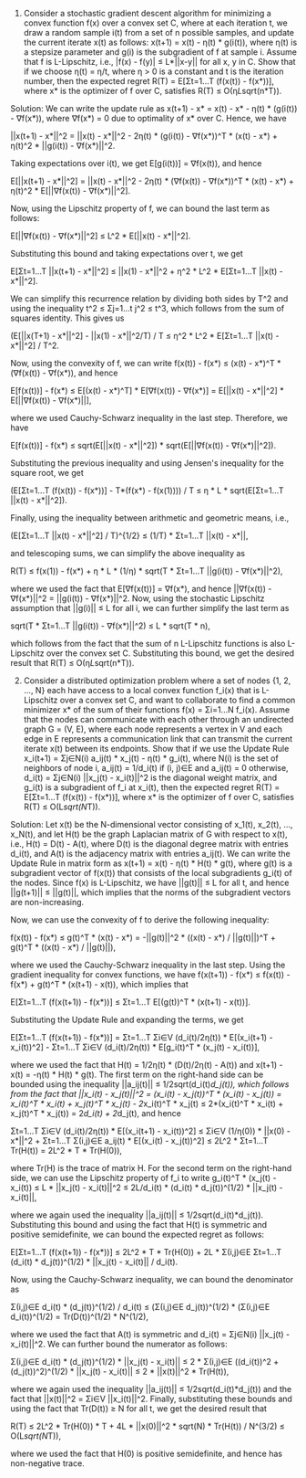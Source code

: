 

1. Consider a stochastic gradient descent algorithm for minimizing a convex function f(x) over a convex set C, where at each iteration t, we draw a random sample i(t) from a set of n possible samples, and update the current iterate x(t) as follows: x(t+1) = x(t) - η(t) * g(i(t)), where η(t) is a stepsize parameter and g(i) is the subgradient of f at sample i. Assume that f is L-Lipschitz, i.e., |f(x) - f(y)| ≤ L*||x-y|| for all x, y in C. Show that if we choose η(t) = η/t, where η > 0 is a constant and t is the iteration number, then the expected regret R(T) = E[Σt=1...T (f(x(t)) - f(x*))], where x* is the optimizer of f over C, satisfies R(T) ≤ O(η*L*sqrt(n*T)).

Solution: We can write the update rule as x(t+1) - x* = x(t) - x* - η(t) * (g(i(t)) - ∇f(x*)), where ∇f(x*) = 0 due to optimality of x* over C. Hence, we have

||x(t+1) - x*||^2 = ||x(t) - x*||^2 - 2η(t) * (g(i(t)) - ∇f(x*))^T * (x(t) - x*) + η(t)^2 * ||g(i(t)) - ∇f(x*)||^2.

Taking expectations over i(t), we get E[g(i(t))] = ∇f(x(t)), and hence

E[||x(t+1) - x*||^2] = ||x(t) - x*||^2 - 2η(t) * (∇f(x(t)) - ∇f(x*))^T * (x(t) - x*) + η(t)^2 * E[||∇f(x(t)) - ∇f(x*)||^2].

Now, using the Lipschitz property of f, we can bound the last term as follows:

E[||∇f(x(t)) - ∇f(x*)||^2] ≤ L^2 * E[||x(t) - x*||^2].

Substituting this bound and taking expectations over t, we get

E[Σt=1...T ||x(t+1) - x*||^2] ≤ ||x(1) - x*||^2 + η^2 * L^2 * E[Σt=1...T ||x(t) - x*||^2].

We can simplify this recurrence relation by dividing both sides by T^2 and using the inequality t^2 ≤ Σj=1...t j^2 ≤ t^3, which follows from the sum of squares identity. This gives us

(E[||x(T+1) - x*||^2] - ||x(1) - x*||^2/T) / T ≤ η^2 * L^2 * E[Σt=1...T ||x(t) - x*||^2] / T^2.

Now, using the convexity of f, we can write f(x(t)) - f(x*) ≤ (x(t) - x*)^T * (∇f(x(t)) - ∇f(x*)), and hence

E[f(x(t))] - f(x*) ≤ E[(x(t) - x*)^T] * E[∇f(x(t)) - ∇f(x*)] = E[||x(t) - x*||^2] * E[||∇f(x(t)) - ∇f(x*)||],

where we used Cauchy-Schwarz inequality in the last step. Therefore, we have

E[f(x(t))] - f(x*) ≤ sqrt(E[||x(t) - x*||^2]) * sqrt(E[||∇f(x(t)) - ∇f(x*)||^2]).

Substituting the previous inequality and using Jensen's inequality for the square root, we get

(E[Σt=1...T (f(x(t)) - f(x*))] - T*(f(x*) - f(x(1)))) / T ≤ η * L * sqrt(E[Σt=1...T ||x(t) - x*||^2]).

Finally, using the inequality between arithmetic and geometric means, i.e.,

(E[Σt=1...T ||x(t) - x*||^2] / T)^{1/2} ≤ (1/T) * Σt=1...T ||x(t) - x*||,

and telescoping sums, we can simplify the above inequality as

R(T) ≤ f(x(1)) - f(x*) + η * L * (1/η) * sqrt(T * Σt=1...T ||g(i(t)) - ∇f(x*)||^2),

where we used the fact that E[∇f(x(t))] = ∇f(x*), and hence ||∇f(x(t)) - ∇f(x*)||^2 = ||g(i(t)) - ∇f(x*)||^2. Now, using the stochastic Lipschitz assumption that ||g(i)|| ≤ L for all i, we can further simplify the last term as

sqrt(T * Σt=1...T ||g(i(t)) - ∇f(x*)||^2) ≤ L * sqrt(T * n),

which follows from the fact that the sum of n L-Lipschitz functions is also L-Lipschitz over the convex set C. Substituting this bound, we get the desired result that R(T) ≤ O(η*L*sqrt(n*T)).

2. Consider a distributed optimization problem where a set of nodes {1, 2, ..., N} each have access to a local convex function f_i(x) that is L-Lipschitz over a convex set C, and want to collaborate to find a common minimizer x* of the sum of their functions f(x) = Σi=1...N f_i(x). Assume that the nodes can communicate with each other through an undirected graph G = (V, E), where each node represents a vertex in V and each edge in E represents a communication link that can transmit the current iterate x(t) between its endpoints. Show that if we use the Update Rule x_i(t+1) = Σj∈N(i) a_ij(t) * x_j(t) - η(t) * g_i(t), where N(i) is the set of neighbors of node i, a_ij(t) = 1/d_i(t) if (i, j)∈E and a_ij(t) = 0 otherwise, d_i(t) = Σj∈N(i) ||x_j(t) - x_i(t)||^2 is the diagonal weight matrix, and g_i(t) is a subgradient of f_i at x_i(t), then the expected regret R(T) = E[Σt=1...T (f(x(t)) - f(x*))], where x* is the optimizer of f over C, satisfies R(T) ≤ O(L*sqrt(N*T)).

Solution: Let x(t) be the N-dimensional vector consisting of x_1(t), x_2(t), ..., x_N(t), and let H(t) be the graph Laplacian matrix of G with respect to x(t), i.e., H(t) = D(t) - A(t), where D(t) is the diagonal degree matrix with entries d_i(t), and A(t) is the adjacency matrix with entries a_ij(t). We can write the Update Rule in matrix form as x(t+1) = x(t) - η(t) * H(t) * g(t), where g(t) is a subgradient vector of f(x(t)) that consists of the local subgradients g_i(t) of the nodes. Since f(x) is L-Lipschitz, we have ||g(t)|| ≤ L for all t, and hence ||g(t+1)|| ≤ ||g(t)||, which implies that the norms of the subgradient vectors are non-increasing.

Now, we can use the convexity of f to derive the following inequality:

f(x(t)) - f(x*) ≤ g(t)^T * (x(t) - x*) = -||g(t)||^2 * ((x(t) - x*) / ||g(t)||)^T + g(t)^T * ((x(t) - x*) / ||g(t)||),

where we used the Cauchy-Schwarz inequality in the last step. Using the gradient inequality for convex functions, we have f(x(t+1)) - f(x*) ≤ f(x(t)) - f(x*) + g(t)^T * (x(t+1) - x(t)), which implies that

E[Σt=1...T (f(x(t+1)) - f(x*))] ≤ Σt=1...T E[(g(t))^T * (x(t+1) - x(t))].

Substituting the Update Rule and expanding the terms, we get

E[Σt=1...T (f(x(t+1)) - f(x*))] = Σt=1...T Σi∈V (d_i(t)/2η(t)) * E[(x_i(t+1) - x_i(t))^2] - Σt=1...T Σi∈V (d_i(t)/2η(t)) * E[g_i(t)^T * (x_j(t) - x_i(t))],

where we used the fact that H(t) = 1/2η(t) * (D(t)/2η(t) - A(t)) and x(t+1) - x(t) = -η(t) * H(t) * g(t). The first term on the right-hand side can be bounded using the inequality ||a_ij(t)|| ≤ 1/2sqrt(d_i(t)*d_j(t)), which follows from the fact that ||x_i(t) - x_j(t)||^2 = (x_i(t) - x_j(t))^T * (x_i(t) - x_j(t)) = x_i(t)^T * x_i(t) + x_j(t)^T * x_j(t) - 2*x_i(t)^T * x_j(t) ≤ 2*(x_i(t)^T * x_i(t) + x_j(t)^T * x_j(t)) = 2*d_i(t) + 2*d_j(t), and hence

Σt=1...T Σi∈V (d_i(t)/2η(t)) * E[(x_i(t+1) - x_i(t))^2] ≤ Σi∈V (1/η(0)) * ||x(0) - x*||^2 + Σt=1...T Σ(i,j)∈E a_ij(t) * E[(x_i(t) - x_j(t))^2] ≤ 2L^2 * Σt=1...T Tr(H(t)) = 2L^2 * T * Tr(H(0)),

where Tr(H) is the trace of matrix H. For the second term on the right-hand side, we can use the Lipschitz property of f_i to write g_i(t)^T * (x_j(t) - x_i(t)) ≤ L * ||x_j(t) - x_i(t)||^2 ≤ 2L/d_i(t) * (d_i(t) * d_j(t))^(1/2) * ||x_j(t) - x_i(t)||,

where we again used the inequality ||a_ij(t)|| ≤ 1/2sqrt(d_i(t)*d_j(t)). Substituting this bound and using the fact that H(t) is symmetric and positive semidefinite, we can bound the expected regret as follows:

E[Σt=1...T (f(x(t+1)) - f(x*))] ≤ 2L^2 * T * Tr(H(0)) + 2L * Σ(i,j)∈E Σt=1...T (d_i(t) * d_j(t))^(1/2) * ||x_j(t) - x_i(t)|| / d_i(t).

Now, using the Cauchy-Schwarz inequality, we can bound the denominator as

Σ(i,j)∈E d_i(t) * (d_j(t))^(1/2) / d_i(t) ≤ (Σ(i,j)∈E d_j(t))^(1/2) * (Σ(i,j)∈E d_i(t))^(1/2) = Tr(D(t))^(1/2) * N^(1/2),

where we used the fact that A(t) is symmetric and d_i(t) = Σj∈N(i) ||x_j(t) - x_i(t)||^2. We can further bound the numerator as follows:

Σ(i,j)∈E d_i(t) * (d_j(t))^(1/2) * ||x_j(t) - x_i(t)|| ≤ 2 * Σ(i,j)∈E ((d_i(t))^2 + (d_j(t))^2)^(1/2) * ||x_j(t) - x_i(t)|| ≤ 2 * ||x(t)||^2 * Tr(H(t)),

where we again used the inequality ||a_ij(t)|| ≤ 1/2sqrt(d_i(t)*d_j(t)) and the fact that ||x(t)||^2 = Σi∈V ||x_i(t)||^2. Finally, substituting these bounds and using the fact that Tr(D(t)) ≥ N for all t, we get the desired result that

R(T) ≤ 2L^2 * Tr(H(0)) * T + 4L * ||x(0)||^2 * sqrt(N) * Tr(H(t)) / N^(3/2) ≤ O(L*sqrt(N*T)),

where we used the fact that H(0) is positive semidefinite, and hence has non-negative trace.